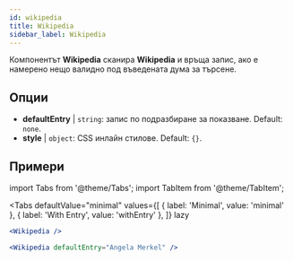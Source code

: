 ```yaml
---
id: wikipedia 
title: Wikipedia
sidebar_label: Wikipedia
---
```


Компонентът **Wikipedia** сканира **Wikipedia** и връща запис, ако е намерено нещо валидно под въведената дума за търсене.

## Опции

* __defaultEntry__ | `string`: запис по подразбиране за показване. Default: `none`.
* __style__ | `object`: CSS инлайн стилове. Default: `{}`.


## Примери

import Tabs from '@theme/Tabs';
import TabItem from '@theme/TabItem';

<Tabs
    defaultValue="minimal"
    values={[
        { label: 'Minimal', value: 'minimal' },
        { label: 'With Entry', value: 'withEntry' },
    ]}
    lazy
>

<TabItem value="minimal">

```jsx live
<Wikipedia />
```

</TabItem>

<TabItem value="withEntry">

```jsx live
<Wikipedia defaultEntry="Angela Merkel" />
```

</TabItem>

</Tabs>
